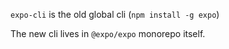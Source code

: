 

`expo-cli` is the old global cli (`npm install -g expo`)

The new cli lives in `@expo/expo` monorepo itself.

